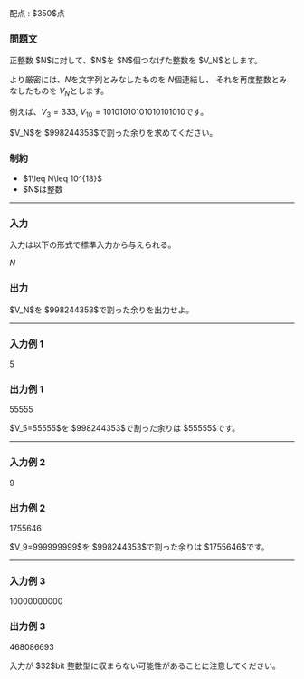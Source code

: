 
<div>

<span>

<span>

<p>
配点 : $350$点
</p>

<div>

<section>

### **問題文**

<p>
正整数 $N$に対して、$N$を $N$個つなげた整数を $V_N$とします。

より厳密には、$N$を文字列とみなしたものを $N$個連結し、
それを再度整数とみなしたものを $V_N$とします。

例えば、$V_3=333$, $V_{10}=10101010101010101010$です。
</p>

<p>
$V_N$を $998244353$で割った余りを求めてください。
</p>

</section>

</div>

<div>

<section>

### **制約**

<ul>

<li>
$1\leq N\leq 10^{18}$
</li>

<li>
$N$は整数
</li>

</ul>

</section>

</div>

---

<div>

<div>

<section>

### **入力**

<p>
入力は以下の形式で標準入力から与えられる。
</p>

<div>

$N$
</div>

</section>

</div>

<div>

<section>

### **出力**

<p>
$V_N$を $998244353$で割った余りを出力せよ。
</p>

</section>

</div>

</div>

---

<div>

<section>

### **入力例 1**

<div>

5

</div>

</section>

</div>

<div>

<section>

### **出力例 1**

<div>

55555

</div>

<p>
$V_5=55555$を $998244353$で割った余りは $55555$です。
</p>

</section>

</div>

---

<div>

<section>

### **入力例 2**

<div>

9

</div>

</section>

</div>

<div>

<section>

### **出力例 2**

<div>

1755646

</div>

<p>
$V_9=999999999$を $998244353$で割った余りは $1755646$です。
</p>

</section>

</div>

---

<div>

<section>

### **入力例 3**

<div>

10000000000

</div>

</section>

</div>

<div>

<section>

### **出力例 3**

<div>

468086693

</div>

<p>
入力が $32$bit 整数型に収まらない可能性があることに注意してください。
</p>

</section>

</div>

</span>

</span>

</div>
